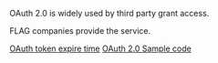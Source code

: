 OAuth 2.0 is widely used by third party grant access.

FLAG companies provide the service.

[OAuth token expire time](https://www.oauth.com/oauth2-servers/access-tokens/access-token-lifetime/)
[OAuth 2.0 Sample code](https://developer.byu.edu/docs/consume-api/use-api/oauth-20/oauth-20-python-sample-code)
